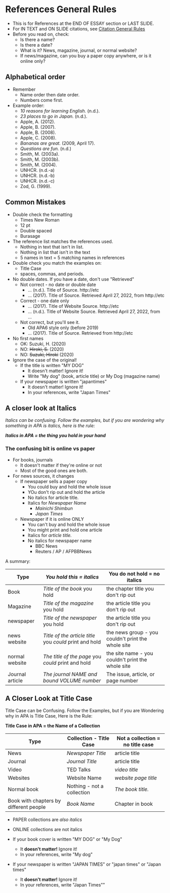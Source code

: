 # References General Rules
* This is for References at the END OF ESSAY section or LAST SLIDE.
* For IN TEXT and ON SLIDE citations, see [Citation General Rules](Invention-CitationGeneralRules)
* Before you read on, check:
    * Is there a name? 
    * Is there a date? 
    * What is it? News, magazine, journal, or normal website?
    * If news/magazine, can you buy a paper copy anywhere, or is it online only?



## Alphabetical order
* Remember
    * Name order then date order.
    * Numbers come first.  
* Example order:
    * *10 reasons for learning English.* (n.d.).
    * *23 places to go in Japan.* (n.d.).
    * Apple, A. (2012).
    * Apple, B. (2007).
    * Apple, B. (2008).
    * Apple, C. (2008).
    * *Bananas are great.* (2009, April 17).
    * *Questions are fun.* (n.d.)
    * Smith, M. (2003a).
    * Smith, M. (2003b).
    * Smith, M. (2004).
    * UNHCR. (n.d.-a)
    * UNHCR. (n.d.-b)
    * UNHCR. (n.d.-c)
    * Zod, G. (1999).

## Common Mistakes
* Double check the formatting
    * Times New Roman
    * 12 pt
    * Double spaced
    * Burasage
* The reference list matches the references used. 
    * Nothing in text that isn't in list. 
    * Nothing in list that isn't in the text 
    * 5 names in text = 5  matching names in references
* Double check you match the examples on:
    * Title Case
    * spaces, commas, and periods. 
* No double dates. If you have a date, don't use "Retrieved"
    * Not correct - no date or double date
        * ... (n.d.). Title of Source. http://etc
        * ... (2017). Title of Source. Retrieved April 27, 2022, from http://etc
    * Correct - one date only
        * ... (2017). Title of Website Source. http://etc
        * ... (n.d.). Title of Website Source. Retrieved April 27, 2022, from ...
    * Not correct, but you'll see it. 
        * Old APA6 style only (before 2019)
        * ... (2017). Title of Source. Retrieved from http://etc
* No first names 
    * OK: Suzuki, H. (2020)
    * NO: ~~Hiroki, S.~~ (2020)
    * NO: ~~Suzuki, Hiroki~~ (2020)
* Ignore the case of the original!
    * If the title is written "MY DOG"
        * It doesn't matter! Ignore it!
        * Write "My dog" (book, article title) or My Dog (magazine name)
    * If your newspaper is written  "japantimes"
        * It doesn't matter! Ignore it!
        * In your references, write "Japan Times"

## A closer look at Italics 

*Italics can be confusing. Follow the examples, but if you are wondering why something in APA is italics, here is the rule:*

***Italics in APA = the thing you hold in your hand***

### The confusing bit is online vs paper
* For books, journals
    * It doesn't matter if they're online or not
    * Most of the good ones are both. 
* For news sources, it changes
    * If newspaper sells a paper copy
        * You could buy and hold the whole issue
        * YOu don't rip out and hold the article
        * No italics for article title. 
        * Italics for *Newspaper Name*
            * *Mainichi Shimbun*
            * *Japan Times*
    * Newspaper if it is online ONLY
        * You can't buy and hold the whole issue
        * You might print and hold one article
        * Italics for *article title.*
        * No italics for newspaper name
            * BBC News
            * Reuters / AP / AFPBBNews

A summary: 

|Type        | *You hold this = italics*                               | You do not hold = no italics
|---         |---                                                      |---
|Book        |*Title of the book* you hold                             |the chapter title you don't rip out
|Magazine    |*Title of the magazine* you hold                         |the article title you don't rip out
|newspaper   |*Title of the newspaper* you hold                        |the article title you don't rip out
|news website |*Title of the article title* you *could* print and hold |the news group - you couldn't print the whole site
|normal website |*The title of the page* you *could* print and hold    |the site name - you couldn't print the whole site
|Journal article |*The journal NAME and bound VOLUME number*           |The issue, article, or page number

## A Closer Look at Title Case

Title Case can be Confusing. Follow the Examples, but if you are Wondering why in APA is Title Case, Here is the Rule:

**Title Case in APA = the Name of a Collection**

|Type        |Collection - Title Case                    |Not a collection = no title case
|---         |---                                        |---
|News        |*Newspaper Title*                          |article title
|Journal     |*Journal Title*                            |article title
|Video       |TED Talks                                  |*video title*
|Websites    |Website Name                               |*website page title*
|Normal book |Nothing - not a collection                 |*The book title.* 
|Book with chapters by different people  |*Book Name*    |Chapter in book

* PAPER collections are *also italics*  
* ONLINE collections are not italics

* If your book cover  is written "MY DOG" or "My Dog" 
    * It __doesn't matter!__ Ignore it!
    * In your references, write "My dog" 
* If your newspaper is written "JAPAN TIMES" or "japan times" or "Japan times"
    * It __doesn't matter!__ Ignore it!
    * In your references, write "Japan Times""

     
